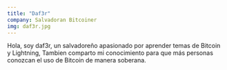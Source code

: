 ```yaml
---
title: "Daf3r"
company: Salvadoran Bitcoiner
img: daf3r.jpg
---
```


Hola, soy daf3r, un salvadoreño apasionado por aprender temas de Bitcoin y Lightning, Tambien comparto mi conocimiento para que más personas conozcan el uso de Bitcoin de manera soberana.
